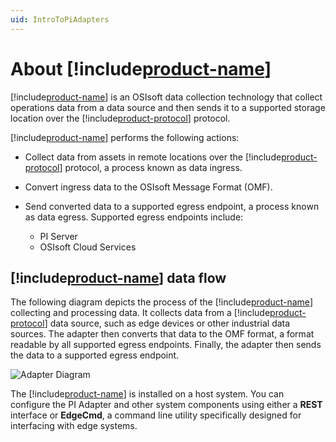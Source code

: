 ```yaml
---
uid: IntroToPiAdapters
---
```


# About [!include[product-name](../_includes/inline/product-name.md)]

[!include[product-name](../_includes/inline/product-name.md)] is an OSIsoft data collection technology that collect operations data from a data source and then sends it to a supported storage location over the [!include[product-protocol](../_includes/inline/product-protocol.md)] protocol.
   
[!include[product-name](../_includes/inline/product-name.md)] performs the following actions:

* Collect data from assets in remote locations over the [!include[product-protocol](../_includes/inline/product-protocol.md)] protocol, a process known as data ingress.

* Convert ingress data to the OSIsoft Message Format (OMF).

* Send converted data to a supported egress endpoint, a process known as data egress. Supported egress endpoints include:

  * PI Server
  * OSIsoft Cloud Services
  
## [!include[product-name](../_includes/inline/product-name.md)] data flow

The following diagram depicts the process of the [!include[product-name](../_includes/inline/product-name.md)] collecting and processing data. It collects data from a [!include[product-protocol](../_includes/inline/product-protocol.md)] data source, such as edge devices or other industrial data sources. The adapter then converts that data to the OMF format, a format readable by all supported egress endpoints. Finally, the adapter then sends the data to a supported egress endpoint. 

<!-- Mark Bishop 6/22/21: The SVG file referenced below can be opened and edited using https://app.diagrams.net/ -->

![Adapter Diagram](../images/adapter-system-diagram.svg )

The [!include[product-name](../_includes/inline/product-name.md)] is installed on a host system. You can configure the PI Adapter and other system components using either a **REST** interface or **EdgeCmd**, a command line utility specifically designed for interfacing with edge systems.
